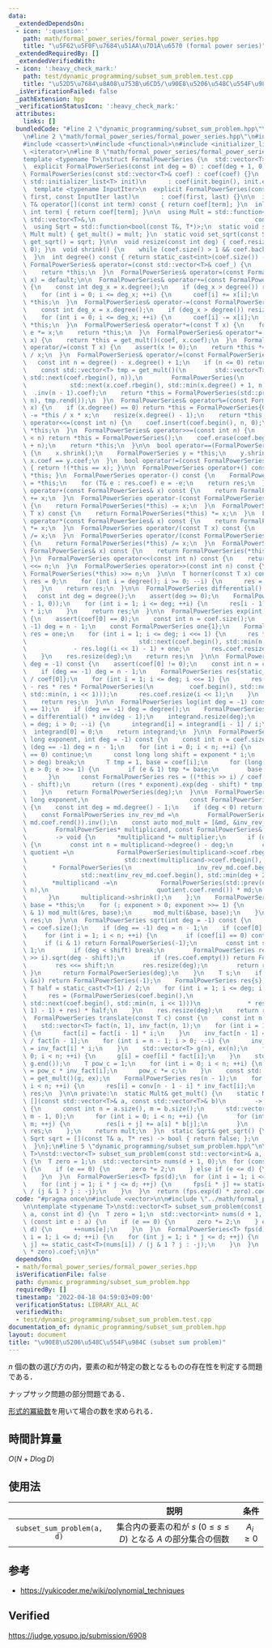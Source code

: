 ```yaml
---
data:
  _extendedDependsOn:
  - icon: ':question:'
    path: math/formal_power_series/formal_power_series.hpp
    title: "\u5F62\u5F0F\u7684\u51AA\u7D1A\u6570 (formal power series)"
  _extendedRequiredBy: []
  _extendedVerifiedWith:
  - icon: ':heavy_check_mark:'
    path: test/dynamic_programming/subset_sum_problem.test.cpp
    title: "\u52D5\u7684\u8A08\u753B\u6CD5/\u90E8\u5206\u548C\u554F\u984C"
  _isVerificationFailed: false
  _pathExtension: hpp
  _verificationStatusIcon: ':heavy_check_mark:'
  attributes:
    links: []
  bundledCode: "#line 2 \"dynamic_programming/subset_sum_problem.hpp\"\n#include <vector>\n\
    \n#line 2 \"math/formal_power_series/formal_power_series.hpp\"\n#include <algorithm>\n\
    #include <cassert>\n#include <functional>\n#include <initializer_list>\n#include\
    \ <iterator>\n#line 8 \"math/formal_power_series/formal_power_series.hpp\"\n\n\
    template <typename T>\nstruct FormalPowerSeries {\n  std::vector<T> coef;\n\n\
    \  explicit FormalPowerSeries(const int deg = 0) : coef(deg + 1, 0) {}\n  explicit\
    \ FormalPowerSeries(const std::vector<T>& coef) : coef(coef) {}\n  FormalPowerSeries(const\
    \ std::initializer_list<T> init)\n      : coef(init.begin(), init.end()) {}\n\
    \  template <typename InputIter>\n  explicit FormalPowerSeries(const InputIter\
    \ first, const InputIter last)\n      : coef(first, last) {}\n\n  inline const\
    \ T& operator[](const int term) const { return coef[term]; }\n  inline T& operator[](const\
    \ int term) { return coef[term]; }\n\n  using Mult = std::function<std::vector<T>(const\
    \ std::vector<T>&,\n                                            const std::vector<T>&)>;\n\
    \  using Sqrt = std::function<bool(const T&, T*)>;\n  static void set_mult(const\
    \ Mult mult) { get_mult() = mult; }\n  static void set_sqrt(const Sqrt sqrt) {\
    \ get_sqrt() = sqrt; }\n\n  void resize(const int deg) { coef.resize(deg + 1,\
    \ 0); }\n  void shrink() {\n    while (coef.size() > 1 && coef.back() == 0) coef.pop_back();\n\
    \  }\n  int degree() const { return static_cast<int>(coef.size()) - 1; }\n\n \
    \ FormalPowerSeries& operator=(const std::vector<T>& coef_) {\n    coef = coef_;\n\
    \    return *this;\n  }\n  FormalPowerSeries& operator=(const FormalPowerSeries&\
    \ x) = default;\n\n  FormalPowerSeries& operator+=(const FormalPowerSeries& x)\
    \ {\n    const int deg_x = x.degree();\n    if (deg_x > degree()) resize(deg_x);\n\
    \    for (int i = 0; i <= deg_x; ++i) {\n      coef[i] += x[i];\n    }\n    return\
    \ *this;\n  }\n  FormalPowerSeries& operator-=(const FormalPowerSeries& x) {\n\
    \    const int deg_x = x.degree();\n    if (deg_x > degree()) resize(deg_x);\n\
    \    for (int i = 0; i <= deg_x; ++i) {\n      coef[i] -= x[i];\n    }\n    return\
    \ *this;\n  }\n  FormalPowerSeries& operator*=(const T x) {\n    for (T& e : coef)\
    \ e *= x;\n    return *this;\n  }\n  FormalPowerSeries& operator*=(const FormalPowerSeries&\
    \ x) {\n    return *this = get_mult()(coef, x.coef);\n  }\n  FormalPowerSeries&\
    \ operator/=(const T x) {\n    assert(x != 0);\n    return *this *= static_cast<T>(1)\
    \ / x;\n  }\n  FormalPowerSeries& operator/=(const FormalPowerSeries& x) {\n \
    \   const int n = degree() - x.degree() + 1;\n    if (n <= 0) return *this = FormalPowerSeries();\n\
    \    const std::vector<T> tmp = get_mult()(\n        std::vector<T>(coef.rbegin(),\
    \ std::next(coef.rbegin(), n)),\n        FormalPowerSeries(\n            x.coef.rbegin(),\n\
    \            std::next(x.coef.rbegin(), std::min(x.degree() + 1, n)))\n      \
    \  .inv(n - 1).coef);\n    return *this = FormalPowerSeries(std::prev(tmp.rend(),\
    \ n), tmp.rend());\n  }\n  FormalPowerSeries& operator%=(const FormalPowerSeries&\
    \ x) {\n    if (x.degree() == 0) return *this = FormalPowerSeries{0};\n    *this\
    \ -= *this / x * x;\n    resize(x.degree() - 1);\n    return *this;\n  }\n  FormalPowerSeries&\
    \ operator<<=(const int n) {\n    coef.insert(coef.begin(), n, 0);\n    return\
    \ *this;\n  }\n  FormalPowerSeries& operator>>=(const int n) {\n    if (degree()\
    \ < n) return *this = FormalPowerSeries();\n    coef.erase(coef.begin(), coef.begin()\
    \ + n);\n    return *this;\n  }\n\n  bool operator==(FormalPowerSeries x) const\
    \ {\n    x.shrink();\n    FormalPowerSeries y = *this;\n    y.shrink();\n    return\
    \ x.coef == y.coef;\n  }\n  bool operator!=(const FormalPowerSeries& x) const\
    \ { return !(*this == x); }\n\n  FormalPowerSeries operator+() const { return\
    \ *this; }\n  FormalPowerSeries operator-() const {\n    FormalPowerSeries res\
    \ = *this;\n    for (T& e : res.coef) e = -e;\n    return res;\n  }\n\n  FormalPowerSeries\
    \ operator+(const FormalPowerSeries& x) const {\n    return FormalPowerSeries(*this)\
    \ += x;\n  }\n  FormalPowerSeries operator-(const FormalPowerSeries& x) const\
    \ {\n    return FormalPowerSeries(*this) -= x;\n  }\n  FormalPowerSeries operator*(const\
    \ T x) const {\n    return FormalPowerSeries(*this) *= x;\n  }\n  FormalPowerSeries\
    \ operator*(const FormalPowerSeries& x) const {\n    return FormalPowerSeries(*this)\
    \ *= x;\n  }\n  FormalPowerSeries operator/(const T x) const {\n    return FormalPowerSeries(*this)\
    \ /= x;\n  }\n  FormalPowerSeries operator/(const FormalPowerSeries& x) const\
    \ {\n    return FormalPowerSeries(*this) /= x;\n  }\n  FormalPowerSeries operator%(const\
    \ FormalPowerSeries& x) const {\n    return FormalPowerSeries(*this) %= x;\n \
    \ }\n  FormalPowerSeries operator<<(const int n) const {\n    return FormalPowerSeries(*this)\
    \ <<= n;\n  }\n  FormalPowerSeries operator>>(const int n) const {\n    return\
    \ FormalPowerSeries(*this) >>= n;\n  }\n\n  T horner(const T x) const {\n    T\
    \ res = 0;\n    for (int i = degree(); i >= 0; --i) {\n      res = res * x + coef[i];\n\
    \    }\n    return res;\n  }\n\n  FormalPowerSeries differential() const {\n \
    \   const int deg = degree();\n    assert(deg >= 0);\n    FormalPowerSeries res(std::max(deg\
    \ - 1, 0));\n    for (int i = 1; i <= deg; ++i) {\n      res[i - 1] = coef[i]\
    \ * i;\n    }\n    return res;\n  }\n\n  FormalPowerSeries exp(int deg = -1) const\
    \ {\n    assert(coef[0] == 0);\n    const int n = coef.size();\n    if (deg ==\
    \ -1) deg = n - 1;\n    const FormalPowerSeries one{1};\n    FormalPowerSeries\
    \ res = one;\n    for (int i = 1; i <= deg; i <<= 1) {\n      res *= FormalPowerSeries(coef.begin(),\n\
    \                               std::next(coef.begin(), std::min(n, i << 1)))\n\
    \             - res.log((i << 1) - 1) + one;\n      res.coef.resize(i << 1);\n\
    \    }\n    res.resize(deg);\n    return res;\n  }\n\n  FormalPowerSeries inv(int\
    \ deg = -1) const {\n    assert(coef[0] != 0);\n    const int n = coef.size();\n\
    \    if (deg == -1) deg = n - 1;\n    FormalPowerSeries res{static_cast<T>(1)\
    \ / coef[0]};\n    for (int i = 1; i <= deg; i <<= 1) {\n      res = res + res\
    \ - res * res * FormalPowerSeries(\n          coef.begin(), std::next(coef.begin(),\
    \ std::min(n, i << 1)));\n      res.coef.resize(i << 1);\n    }\n    res.resize(deg);\n\
    \    return res;\n  }\n\n  FormalPowerSeries log(int deg = -1) const {\n    assert(coef[0]\
    \ == 1);\n    if (deg == -1) deg = degree();\n    FormalPowerSeries integrand\
    \ = differential() * inv(deg - 1);\n    integrand.resize(deg);\n    for (int i\
    \ = deg; i > 0; --i) {\n      integrand[i] = integrand[i - 1] / i;\n    }\n  \
    \  integrand[0] = 0;\n    return integrand;\n  }\n\n  FormalPowerSeries pow(long\
    \ long exponent, int deg = -1) const {\n    const int n = coef.size();\n    if\
    \ (deg == -1) deg = n - 1;\n    for (int i = 0; i < n; ++i) {\n      if (coef[i]\
    \ == 0) continue;\n      const long long shift = exponent * i;\n      if (shift\
    \ > deg) break;\n      T tmp = 1, base = coef[i];\n      for (long long e = exponent;\
    \ e > 0; e >>= 1) {\n        if (e & 1) tmp *= base;\n        base *= base;\n\
    \      }\n      const FormalPowerSeries res = ((*this >> i) / coef[i]).log(deg\
    \ - shift);\n      return ((res * exponent).exp(deg - shift) * tmp) << shift;\n\
    \    }\n    return FormalPowerSeries(deg);\n  }\n\n  FormalPowerSeries mod_pow(long\
    \ long exponent,\n                            const FormalPowerSeries& md) const\
    \ {\n    const int deg = md.degree() - 1;\n    if (deg < 0) return FormalPowerSeries(-1);\n\
    \    const FormalPowerSeries inv_rev_md =\n        FormalPowerSeries(md.coef.rbegin(),\
    \ md.coef.rend()).inv();\n    const auto mod_mult = [&md, &inv_rev_md, deg](\n\
    \        FormalPowerSeries* multiplicand, const FormalPowerSeries& multiplier)\n\
    \        -> void {\n      *multiplicand *= multiplier;\n      if (deg < multiplicand->degree())\
    \ {\n        const int n = multiplicand->degree() - deg;\n        const FormalPowerSeries\
    \ quotient =\n            FormalPowerSeries(multiplicand->coef.rbegin(),\n   \
    \                           std::next(multiplicand->coef.rbegin(), n))\n     \
    \       * FormalPowerSeries(\n                  inv_rev_md.coef.begin(),\n   \
    \               std::next(inv_rev_md.coef.begin(), std::min(deg + 2, n)));\n \
    \       *multiplicand -=\n            FormalPowerSeries(std::prev(quotient.coef.rend(),\
    \ n),\n                              quotient.coef.rend()) * md;\n        multiplicand->resize(deg);\n\
    \      }\n      multiplicand->shrink();\n    };\n    FormalPowerSeries res{1},\
    \ base = *this;\n    for (; exponent > 0; exponent >>= 1) {\n      if (exponent\
    \ & 1) mod_mult(&res, base);\n      mod_mult(&base, base);\n    }\n    return\
    \ res;\n  }\n\n  FormalPowerSeries sqrt(int deg = -1) const {\n    const int n\
    \ = coef.size();\n    if (deg == -1) deg = n - 1;\n    if (coef[0] == 0) {\n \
    \     for (int i = 1; i < n; ++i) {\n        if (coef[i] == 0) continue;\n   \
    \     if (i & 1) return FormalPowerSeries(-1);\n        const int shift = i >>\
    \ 1;\n        if (deg < shift) break;\n        FormalPowerSeries res = (*this\
    \ >> i).sqrt(deg - shift);\n        if (res.coef.empty()) return FormalPowerSeries(-1);\n\
    \        res <<= shift;\n        res.resize(deg);\n        return res;\n     \
    \ }\n      return FormalPowerSeries(deg);\n    }\n    T s;\n    if (!get_sqrt()(coef.front(),\
    \ &s)) return FormalPowerSeries(-1);\n    FormalPowerSeries res{s};\n    const\
    \ T half = static_cast<T>(1) / 2;\n    for (int i = 1; i <= deg; i <<= 1) {\n\
    \      res = (FormalPowerSeries(coef.begin(),\n                              \
    \ std::next(coef.begin(), std::min(n, i << 1)))\n             * res.inv((i <<\
    \ 1) - 1) + res) * half;\n    }\n    res.resize(deg);\n    return res;\n  }\n\n\
    \  FormalPowerSeries translate(const T c) const {\n    const int n = coef.size();\n\
    \    std::vector<T> fact(n, 1), inv_fact(n, 1);\n    for (int i = 1; i < n; ++i)\
    \ {\n      fact[i] = fact[i - 1] * i;\n    }\n    inv_fact[n - 1] = static_cast<T>(1)\
    \ / fact[n - 1];\n    for (int i = n - 1; i > 0; --i) {\n      inv_fact[i - 1]\
    \ = inv_fact[i] * i;\n    }\n    std::vector<T> g(n), ex(n);\n    for (int i =\
    \ 0; i < n; ++i) {\n      g[i] = coef[i] * fact[i];\n    }\n    std::reverse(g.begin(),\
    \ g.end());\n    T pow_c = 1;\n    for (int i = 0; i < n; ++i) {\n      ex[i]\
    \ = pow_c * inv_fact[i];\n      pow_c *= c;\n    }\n    const std::vector<T> conv\
    \ = get_mult()(g, ex);\n    FormalPowerSeries res(n - 1);\n    for (int i = 0;\
    \ i < n; ++i) {\n      res[i] = conv[n - 1 - i] * inv_fact[i];\n    }\n    return\
    \ res;\n  }\n\n private:\n  static Mult& get_mult() {\n    static Mult mult =\
    \ [](const std::vector<T>& a, const std::vector<T>& b)\n        -> std::vector<T>\
    \ {\n      const int n = a.size(), m = b.size();\n      std::vector<T> res(n +\
    \ m - 1, 0);\n      for (int i = 0; i < n; ++i) {\n        for (int j = 0; j <\
    \ m; ++j) {\n          res[i + j] += a[i] * b[j];\n        }\n      }\n      return\
    \ res;\n    };\n    return mult;\n  }\n  static Sqrt& get_sqrt() {\n    static\
    \ Sqrt sqrt = [](const T& a, T* res) -> bool { return false; };\n    return sqrt;\n\
    \  }\n};\n#line 5 \"dynamic_programming/subset_sum_problem.hpp\"\n\ntemplate <typename\
    \ T>\nstd::vector<T> subset_sum_problem(const std::vector<int>& a, const int d)\
    \ {\n  T zero = 1;\n  std::vector<int> nums(d + 1, 0);\n  for (const int e : a)\
    \ {\n    if (e == 0) {\n      zero *= 2;\n    } else if (e <= d) {\n      ++nums[e];\n\
    \    }\n  }\n  FormalPowerSeries<T> fps(d);\n  for (int i = 1; i <= d; ++i) {\n\
    \    for (int j = 1; i * j <= d; ++j) {\n      fps[i * j] += static_cast<T>(nums[i])\
    \ / (j & 1 ? j : -j);\n    }\n  }\n  return (fps.exp(d) * zero).coef;\n}\n"
  code: "#pragma once\n#include <vector>\n\n#include \"../math/formal_power_series/formal_power_series.hpp\"\
    \n\ntemplate <typename T>\nstd::vector<T> subset_sum_problem(const std::vector<int>&\
    \ a, const int d) {\n  T zero = 1;\n  std::vector<int> nums(d + 1, 0);\n  for\
    \ (const int e : a) {\n    if (e == 0) {\n      zero *= 2;\n    } else if (e <=\
    \ d) {\n      ++nums[e];\n    }\n  }\n  FormalPowerSeries<T> fps(d);\n  for (int\
    \ i = 1; i <= d; ++i) {\n    for (int j = 1; i * j <= d; ++j) {\n      fps[i *\
    \ j] += static_cast<T>(nums[i]) / (j & 1 ? j : -j);\n    }\n  }\n  return (fps.exp(d)\
    \ * zero).coef;\n}\n"
  dependsOn:
  - math/formal_power_series/formal_power_series.hpp
  isVerificationFile: false
  path: dynamic_programming/subset_sum_problem.hpp
  requiredBy: []
  timestamp: '2022-04-18 04:59:03+09:00'
  verificationStatus: LIBRARY_ALL_AC
  verifiedWith:
  - test/dynamic_programming/subset_sum_problem.test.cpp
documentation_of: dynamic_programming/subset_sum_problem.hpp
layout: document
title: "\u90E8\u5206\u548C\u554F\u984C (subset sum problem)"
---
```


$n$ 個の数の選び方の内，要素の和が特定の数となるものの存在性を判定する問題である．

ナップサック問題の部分問題である．

[形式的冪級数](../math/formal_power_series/formal_power_series.md)を用いて場合の数を求められる．


## 時間計算量

$O(N + D\log{D})$


## 使用法

||説明|条件|
|:--:|:--:|:--:|
|`subset_sum_problem(a, d)`|集合内の要素の和が $s$ ($0 \leq s \leq D$) となる $A$ の部分集合の個数|$A_i \geq 0$|


## 参考

- https://yukicoder.me/wiki/polynomial_techniques


## Verified

https://judge.yosupo.jp/submission/6908
